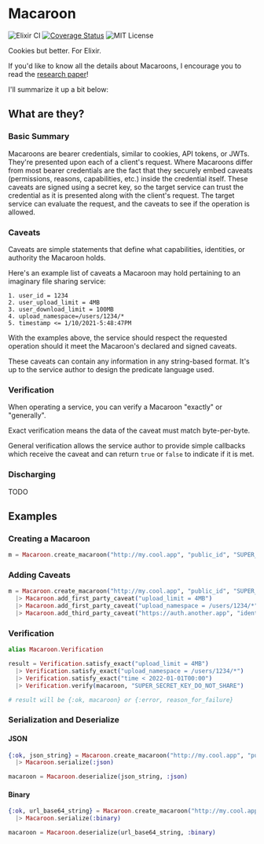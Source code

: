 # Macaroon


![Elixir CI](https://github.com/doawoo/macaroon/workflows/Elixir%20CI/badge.svg?branch=main)
[![Coverage Status](https://coveralls.io/repos/github/doawoo/macaroon/badge.svg?branch=main)](https://coveralls.io/github/doawoo/macaroon?branch=main)
![MIT License](https://img.shields.io/badge/License-MIT-important)


Cookies but better. For Elixir.

If you'd like to know all the details about Macaroons, I encourage you to read the [research paper](https://research.google/pubs/pub41892/)!

I'll summarize it up a bit below:

## What are they?

### Basic Summary

Macaroons are bearer credentials, similar to cookies, API tokens, or JWTs. They're presented upon each of a client's request. Where Macaroons differ from most bearer credentials are the fact that they securely embed caveats (permissions, reasons, capabilities, etc.) inside the credential itself. These caveats are signed using a secret key, so the target service can trust the credential as it is presented along with the client's request. The target service can evaluate the request, and the caveats to see if the operation is allowed.

### Caveats

Caveats are simple statements that define what capabilities, identities, or authority the Macaroon holds.

Here's an example list of caveats a Macaroon may hold pertaining to an imaginary file sharing service:

```
1. user_id = 1234
2. user_upload_limit = 4MB
3. user_download_limit = 100MB
4. upload_namespace=/users/1234/*
5. timestamp <= 1/10/2021-5:48:47PM
```

With the examples above, the service should respect the requested operation should it meet the Macaroon's declared and signed caveats.

These caveats can contain any information in any string-based format. It's up to the service author to design the predicate language used.

### Verification

When operating a service, you can verify a Macaroon "exactly" or "generally". 

Exact verification means the data of the caveat must match byte-per-byte. 

General verification allows the service author to provide simple callbacks which receive the caveat and can return `true` or `false` to indicate if it is met.

### Discharging

TODO

## Examples

### Creating a Macaroon

```elixir
m = Macaroon.create_macaroon("http://my.cool.app", "public_id", "SUPER_SECRET_KEY_DO_NOT_SHARE")
```

### Adding Caveats

```elixir
m = Macaroon.create_macaroon("http://my.cool.app", "public_id", "SUPER_SECRET_KEY_DO_NOT_SHARE")
  |> Macaroon.add_first_party_caveat("upload_limit = 4MB")
  |> Macaroon.add_first_party_caveat("upload_namespace = /users/1234/*")
  |> Macaroon.add_third_party_caveat("https://auth.another.app", "identity_caveat", "SECRET_SHARED_KEY")
```

### Verification

```elixir
alias Macaroon.Verification

result = Verification.satisfy_exact("upload_limit = 4MB")
  |> Verification.satisfy_exact("upload_namespace = /users/1234/*")
  |> Verification.satisfy_exact("time < 2022-01-01T00:00")
  |> Verification.verify(macaroon, "SUPER_SECRET_KEY_DO_NOT_SHARE")

# result will be {:ok, macaroon} or {:error, reason_for_failure}
```

### Serialization and Deserialize

#### JSON

```elixir
{:ok, json_string} = Macaroon.create_macaroon("http://my.cool.app", "public_id", "SUPER_SECRET_KEY")
  |> Macaroon.serialize(:json)

macaroon = Macaroon.deserialize(json_string, :json)
```

#### Binary

```elixir
{:ok, url_base64_string} = Macaroon.create_macaroon("http://my.cool.app", "public_id", "SUPER_SECRET_KEY")
  |> Macaroon.serialize(:binary)

macaroon = Macaroon.deserialize(url_base64_string, :binary)
```